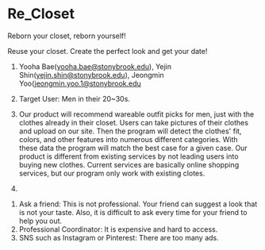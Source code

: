 # Re_Closet
Reborn your closet, reborn yourself!

Reuse your closet. Create the perfect look and get your date! 

1. Yooha Bae(yooha.bae@stonybrook.edu), 
  Yejin Shin(yejin.shin@stonybrook.edu), 
  Jeongmin Yoo(jeongmin.yoo.1@stonybrook.edu
  
2. Target User: Men in their 20~30s. 

3. Our product will recommend wareable outfit picks for men, just with the clothes already in their closet. Users can take pictures of their clothes and upload on our site. Then the program will detect the clothes' fit, colors, and other features into numerous different categories. With these data the program will match the best case for a given case. Our product is different from existing services by not leading users into buying new clothes. Current services are basically online shopping services, but our program only work with existing clotes. 

4. 
1) Ask a friend: This is not professional. Your friend can suggest a look that is not your taste. Also, it is difficult to ask every time for your friend to help you out.
2) Professional Coordinator: It is expensive and hard to access.
3) SNS such as Instagram or Pinterest: There are too many ads.
